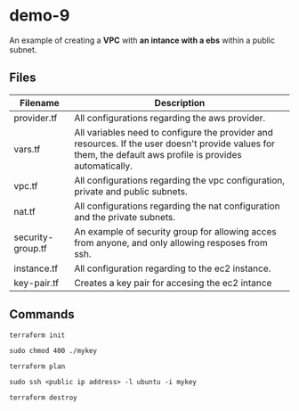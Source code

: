 # demo-9
An example of creating a **VPC** with **an intance with a ebs** within a public subnet.

## Files
|Filename|Description|
|---|---|
|provider.tf|All configurations regarding the aws provider.|
|vars.tf|All variables need to configure the provider and resources. If the user doesn't provide values for them, the default aws profile is provides automatically.|
|vpc.tf|All configurations regarding the vpc configuration, private and public subnets.|
|nat.tf|All configurations regarding the nat configuration and the private subnets.|
|security-group.tf|An example of security group for allowing acces from anyone, and only allowing resposes from ssh.|
|instance.tf|All configuration regarding to the ec2 instance.|
|key-pair.tf|Creates a key pair for accesing the ec2 intance|

## Commands
```
terraform init
```
```
sudo chmod 400 ./mykey
```
```
terraform plan
```
```
sudo ssh <public ip address> -l ubuntu -i mykey
```
```
terraform destroy
```
